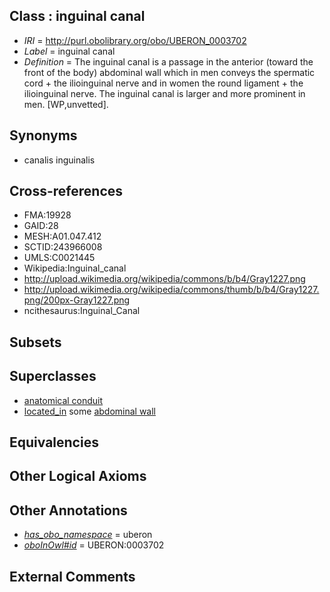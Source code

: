 
## Class : inguinal canal

 * *IRI* = http://purl.obolibrary.org/obo/UBERON_0003702
 * *Label* = inguinal canal
 * *Definition* = The inguinal canal is a passage in the anterior (toward the front of the body) abdominal wall which in men conveys the spermatic cord + the ilioinguinal nerve and in women the round ligament + the ilioinguinal nerve. The inguinal canal is larger and more prominent in men. [WP,unvetted].

## Synonyms

 * canalis inguinalis

## Cross-references

 * FMA:19928
 * GAID:28
 * MESH:A01.047.412
 * SCTID:243966008
 * UMLS:C0021445
 * Wikipedia:Inguinal_canal
 * http://upload.wikimedia.org/wikipedia/commons/b/b4/Gray1227.png
 * http://upload.wikimedia.org/wikipedia/commons/thumb/b/b4/Gray1227.png/200px-Gray1227.png
 * ncithesaurus:Inguinal_Canal

## Subsets


## Superclasses

 * [anatomical conduit](../../UBERON/11/UBERON_0004111.md)
 * [located_in](../../RO/25/RO_0001025.md) some [abdominal wall](../../UBERON/97/UBERON_0003697.md)

## Equivalencies


## Other Logical Axioms


## Other Annotations

 * *[has_obo_namespace](../../ce/oboInOwl#hasOBONamespace.md)* = uberon
 * *[oboInOwl#id](../../id/oboInOwl#id.md)* = UBERON:0003702

## External Comments

